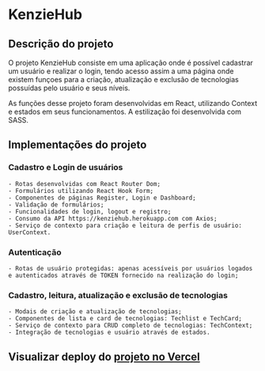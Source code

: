# KenzieHub

## Descrição do projeto

O projeto KenzieHub consiste em uma aplicação onde é possível cadastrar um usuário e realizar o login, tendo acesso assim a uma página onde existem funçoes para a criação, atualização e exclusão de tecnologias possuídas pelo usuário e seus níveis.

As funções desse projeto foram desenvolvidas em React, utilizando Context e estados em seus funcionamentos. A estilização foi desenvolvida com SASS.


## Implementações do projeto

### Cadastro e Login de usuários
    - Rotas desenvolvidas com React Router Dom;
    - Formulários utilizando React Hook Form;
    - Componentes de páginas Register, Login e Dashboard;
    - Validação de formulários;
    - Funcionalidades de login, logout e registro;
    - Consumo da API https://kenziehub.herokuapp.com com Axios;
    - Serviço de contexto para criação e leitura de perfis de usuário: UserContext.

### Autenticação
    - Rotas de usuário protegidas: apenas acessíveis por usuários logados e autenticados através de TOKEN fornecido na realização do login; 

### Cadastro, leitura, atualização e exclusão de tecnologias
    - Modais de criação e atualização de tecnologias;
    - Componentes de lista e card de tecnologias: Techlist e TechCard;
    - Serviço de contexto para CRUD completo de tecnologias: TechContext;
    - Integração de tecnologias e usuário através de estados.


## Visualizar deploy do [projeto no Vercel](https://kenziehub-gabriel-zarpellon.vercel.app/)
